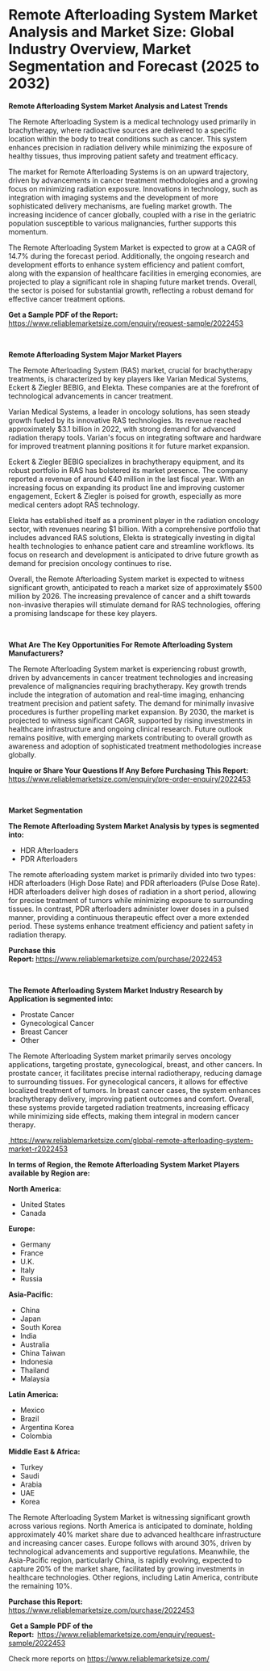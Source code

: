 <p><h1>Remote Afterloading System Market Analysis and Market Size: Global Industry Overview, Market Segmentation and Forecast (2025 to 2032)</h1></p><p><strong>Remote Afterloading System Market Analysis and Latest Trends</strong></p>
<p><p>The Remote Afterloading System is a medical technology used primarily in brachytherapy, where radioactive sources are delivered to a specific location within the body to treat conditions such as cancer. This system enhances precision in radiation delivery while minimizing the exposure of healthy tissues, thus improving patient safety and treatment efficacy. </p><p>The market for Remote Afterloading Systems is on an upward trajectory, driven by advancements in cancer treatment methodologies and a growing focus on minimizing radiation exposure. Innovations in technology, such as integration with imaging systems and the development of more sophisticated delivery mechanisms, are fueling market growth. The increasing incidence of cancer globally, coupled with a rise in the geriatric population susceptible to various malignancies, further supports this momentum. </p><p>The Remote Afterloading System Market is expected to grow at a CAGR of 14.7% during the forecast period. Additionally, the ongoing research and development efforts to enhance system efficiency and patient comfort, along with the expansion of healthcare facilities in emerging economies, are projected to play a significant role in shaping future market trends. Overall, the sector is poised for substantial growth, reflecting a robust demand for effective cancer treatment options.</p></p>
<p><strong>Get a Sample PDF of the Report:&nbsp;</strong> <a href="https://www.reliablemarketsize.com/enquiry/request-sample/2022453?utm_campaign=3101&utm_medium=2&utm_source=Github&utm_content=ia&utm_term=29032025&utm_id=remote-afterloading-system">https://www.reliablemarketsize.com/enquiry/request-sample/2022453</a></p>
<p>&nbsp;</p>
<p><strong>Remote Afterloading System Major Market Players</strong></p>
<p><p>The Remote Afterloading System (RAS) market, crucial for brachytherapy treatments, is characterized by key players like Varian Medical Systems, Eckert & Ziegler BEBIG, and Elekta. These companies are at the forefront of technological advancements in cancer treatment.</p><p>Varian Medical Systems, a leader in oncology solutions, has seen steady growth fueled by its innovative RAS technologies. Its revenue reached approximately $3.1 billion in 2022, with strong demand for advanced radiation therapy tools. Varian's focus on integrating software and hardware for improved treatment planning positions it for future market expansion.</p><p>Eckert & Ziegler BEBIG specializes in brachytherapy equipment, and its robust portfolio in RAS has bolstered its market presence. The company reported a revenue of around €40 million in the last fiscal year. With an increasing focus on expanding its product line and improving customer engagement, Eckert & Ziegler is poised for growth, especially as more medical centers adopt RAS technology.</p><p>Elekta has established itself as a prominent player in the radiation oncology sector, with revenues nearing $1 billion. With a comprehensive portfolio that includes advanced RAS solutions, Elekta is strategically investing in digital health technologies to enhance patient care and streamline workflows. Its focus on research and development is anticipated to drive future growth as demand for precision oncology continues to rise.</p><p>Overall, the Remote Afterloading System market is expected to witness significant growth, anticipated to reach a market size of approximately $500 million by 2026. The increasing prevalence of cancer and a shift towards non-invasive therapies will stimulate demand for RAS technologies, offering a promising landscape for these key players.</p></p>
<p>&nbsp;</p>
<p><strong>What Are The Key Opportunities For Remote Afterloading System Manufacturers?</strong></p>
<p><p>The Remote Afterloading System market is experiencing robust growth, driven by advancements in cancer treatment technologies and increasing prevalence of malignancies requiring brachytherapy. Key growth trends include the integration of automation and real-time imaging, enhancing treatment precision and patient safety. The demand for minimally invasive procedures is further propelling market expansion. By 2030, the market is projected to witness significant CAGR, supported by rising investments in healthcare infrastructure and ongoing clinical research. Future outlook remains positive, with emerging markets contributing to overall growth as awareness and adoption of sophisticated treatment methodologies increase globally.</p></p>
<p><strong>Inquire or Share Your Questions If Any Before Purchasing This Report:</strong> <a href="https://www.reliablemarketsize.com/enquiry/pre-order-enquiry/2022453?utm_campaign=3101&utm_medium=2&utm_source=Github&utm_content=ia&utm_term=29032025&utm_id=remote-afterloading-system">https://www.reliablemarketsize.com/enquiry/pre-order-enquiry/2022453</a></p>
<p>&nbsp;</p>
<p><strong>Market Segmentation</strong></p>
<p><strong>The Remote Afterloading System Market Analysis by types is segmented into:</strong></p>
<p><ul><li>HDR Afterloaders</li><li>PDR Afterloaders</li></ul></p>
<p><p>The remote afterloading system market is primarily divided into two types: HDR afterloaders (High Dose Rate) and PDR afterloaders (Pulse Dose Rate). HDR afterloaders deliver high doses of radiation in a short period, allowing for precise treatment of tumors while minimizing exposure to surrounding tissues. In contrast, PDR afterloaders administer lower doses in a pulsed manner, providing a continuous therapeutic effect over a more extended period. These systems enhance treatment efficiency and patient safety in radiation therapy.</p></p>
<p><strong>Purchase this Report:&nbsp;</strong><a href="https://www.reliablemarketsize.com/purchase/2022453?utm_campaign=3101&utm_medium=2&utm_source=Github&utm_content=ia&utm_term=29032025&utm_id=remote-afterloading-system">https://www.reliablemarketsize.com/purchase/2022453</a></p>
<p>&nbsp;</p>
<p><strong>The Remote Afterloading System Market Industry Research by Application is segmented into:</strong></p>
<p><ul><li>Prostate Cancer</li><li>Gynecological Cancer</li><li>Breast Cancer</li><li>Other</li></ul></p>
<p><p>The Remote Afterloading System market primarily serves oncology applications, targeting prostate, gynecological, breast, and other cancers. In prostate cancer, it facilitates precise internal radiotherapy, reducing damage to surrounding tissues. For gynecological cancers, it allows for effective localized treatment of tumors. In breast cancer cases, the system enhances brachytherapy delivery, improving patient outcomes and comfort. Overall, these systems provide targeted radiation treatments, increasing efficacy while minimizing side effects, making them integral in modern cancer therapy.</p></p>
<p><a href="https://www.reliablemarketsize.com/global-remote-afterloading-system-market-r2022453?utm_campaign=3101&utm_medium=2&utm_source=Github&utm_content=ia&utm_term=29032025&utm_id=remote-afterloading-system">&nbsp;https://www.reliablemarketsize.com/global-remote-afterloading-system-market-r2022453</a></p>
<p><strong>In terms of Region, the Remote Afterloading System Market Players available by Region are:</strong></p>
<p>
    <p> <strong> North America: </strong>
        <ul>
            <li>United States</li>
            <li>Canada</li>
        </ul>
        </p> 
    <p> <strong> Europe: </strong>
        <ul>
            <li>Germany</li>
            <li>France</li>
            <li>U.K.</li>
            <li>Italy</li>
            <li>Russia</li>
        </ul>
        </p> 
    <p> <strong> Asia-Pacific: </strong>
        <ul>
            <li>China</li>
            <li>Japan</li>
            <li>South Korea</li>
            <li>India</li>
            <li>Australia</li>
            <li>China Taiwan</li>
            <li>Indonesia</li>
            <li>Thailand</li>
            <li>Malaysia</li>
        </ul>
        </p> 
    <p> <strong> Latin America: </strong>
        <ul>
            <li>Mexico</li>
            <li>Brazil</li>
            <li>Argentina Korea</li>
            <li>Colombia</li>
        </ul>
        </p> 
    <p> <strong> Middle East & Africa: </strong>
        <ul>
            <li>Turkey</li>
            <li>Saudi</li>
            <li>Arabia</li>
            <li>UAE</li>
            <li>Korea</li>
        </ul>
    </p>
    </p>
<p><p>The Remote Afterloading System Market is witnessing significant growth across various regions. North America is anticipated to dominate, holding approximately 40% market share due to advanced healthcare infrastructure and increasing cancer cases. Europe follows with around 30%, driven by technological advancements and supportive regulations. Meanwhile, the Asia-Pacific region, particularly China, is rapidly evolving, expected to capture 20% of the market share, facilitated by growing investments in healthcare technologies. Other regions, including Latin America, contribute the remaining 10%.</p></p>
<p><strong>Purchase this Report: </strong><a href="https://www.reliablemarketsize.com/purchase/2022453?utm_campaign=3101&utm_medium=2&utm_source=Github&utm_content=ia&utm_term=29032025&utm_id=remote-afterloading-system">https://www.reliablemarketsize.com/purchase/2022453</a></p>
<p>&nbsp;<strong>Get a Sample PDF of the Report:&nbsp;&nbsp;</strong><a href="https://www.reliablemarketsize.com/enquiry/request-sample/2022453?utm_campaign=3101&utm_medium=2&utm_source=Github&utm_content=ia&utm_term=29032025&utm_id=remote-afterloading-system">https://www.reliablemarketsize.com/enquiry/request-sample/2022453</a></p>
<p><strong></strong></p>
<p>Check more reports on <a href="https://www.reliablemarketsize.com/?utm_campaign=3101&utm_medium=2&utm_source=Github&utm_content=ia&utm_term=29032025&utm_id=remote-afterloading-system">https://www.reliablemarketsize.com/</a></p>